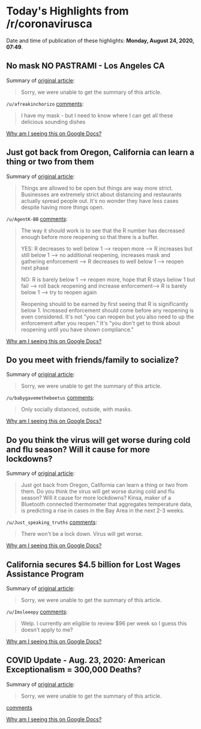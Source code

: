 # Today's Highlights from /r/coronavirusca

Date and time of publication of these highlights: **Monday, August 24, 2020, 07:49**.

## No mask NO PASTRAMI - Los Angeles CA

Summary of [original article](https://i.redd.it/jdkka05assi51.jpg):

> Sorry, we were unable to get the summary of this article.

`/u/afreakinchorizo` [comments](https://www.reddit.com/r/CoronavirusCA/comments/if8oow/no_mask_no_pastrami_los_angeles_ca/):

> I have my mask - but I need to know where I can get all these delicious sounding dishes

[Why am I seeing this on Google Docs?](https://docs.google.com/document/d/1Dc6We63vOXIZsc0op-Bt4abqkYjXzOigalQqFxmvvbM/edit?usp=sharing)

## Just got back from Oregon, California can learn a thing or two from them

Summary of [original article](https://www.reddit.com/r/CoronavirusCA/comments/ifgeta/just_got_back_from_oregon_california_can_learn_a/):

> Things are allowed to be open but things are way more strict. Businesses are extremely strict about distancing and restaurants actually spread people out. It's no wonder they have less cases despite having more things open.

`/u/AgentK-BB` [comments](https://www.reddit.com/r/CoronavirusCA/comments/ifgeta/just_got_back_from_oregon_california_can_learn_a/):

> The way it should work is to see that the R number has decreased enough before more reopening so that there is a buffer.
> 
> YES: R decreases to well below 1 --> reopen more --> R increases but still below 1 --> no additional reopening, increases mask and gathering enforcement --> R decreases to well below 1 --> reopen next phase
> 
> NO: R is barely below 1 --> reopen more, hope that R stays below 1 but fail --> roll back reopening and increase enforcement--> R is barely below 1 --> try to reopen again
> 
> Reopening should to be earned by first seeing that R is significantly below 1. Increased enforcement should come before any reopening is even considered. It's not "you can reopen but you also need to up the enforcement after you reopen." It's "you don't get to think about reopening until you have shown compliance."

[Why am I seeing this on Google Docs?](https://docs.google.com/document/d/1Dc6We63vOXIZsc0op-Bt4abqkYjXzOigalQqFxmvvbM/edit?usp=sharing)

## Do you meet with friends/family to socialize?

Summary of [original article](https://www.reddit.com/r/CoronavirusCA/comments/if6yb6/do_you_meet_with_friendsfamily_to_socialize/):

> Sorry, we were unable to get the summary of this article.

`/u/babygavemethebeetus` [comments](https://www.reddit.com/r/CoronavirusCA/comments/if6yb6/do_you_meet_with_friendsfamily_to_socialize/):

> Only socially distanced, outside, with masks.

[Why am I seeing this on Google Docs?](https://docs.google.com/document/d/1Dc6We63vOXIZsc0op-Bt4abqkYjXzOigalQqFxmvvbM/edit?usp=sharing)

## Do you think the virus will get worse during cold and flu season? Will it cause for more lockdowns?

Summary of [original article](https://www.reddit.com/r/CoronavirusCA/comments/ifdy05/do_you_think_the_virus_will_get_worse_during_cold/):

> Just got back from Oregon, California can learn a thing or two from them. Do you think the virus will get worse during cold and flu season? Will it cause for more lockdowns? Kinsa, maker of a Bluetooth connected thermometer that aggregates temperature data, is predicting a rise in cases in the Bay Area in the next 2-3 weeks.

`/u/Just_speaking_truths` [comments](https://www.reddit.com/r/CoronavirusCA/comments/ifdy05/do_you_think_the_virus_will_get_worse_during_cold/):

> There won't be a lock down. Virus will get worse.

[Why am I seeing this on Google Docs?](https://docs.google.com/document/d/1Dc6We63vOXIZsc0op-Bt4abqkYjXzOigalQqFxmvvbM/edit?usp=sharing)

## California secures $4.5 billion for Lost Wages Assistance Program

Summary of [original article](https://www.reddit.com/r/CoronavirusCA/comments/ienp16/california_secures_45_billion_for_lost_wages/):

> Sorry, we were unable to get the summary of this article.

`/u/Imsleeepy` [comments](https://www.reddit.com/r/CoronavirusCA/comments/ienp16/california_secures_45_billion_for_lost_wages/):

> Welp. I currently am eligible to review $96 per week so I guess this doesn’t apply to me?

[Why am I seeing this on Google Docs?](https://docs.google.com/document/d/1Dc6We63vOXIZsc0op-Bt4abqkYjXzOigalQqFxmvvbM/edit?usp=sharing)

## COVID Update - Aug. 23, 2020: American Exceptionalism = 300,000 Deaths?

Summary of [original article](/r/LosAngeles/comments/if9edg/covid_update_aug_23_2020_american_exceptionalism/):

> Sorry, we were unable to get the summary of this article.

[comments](https://www.reddit.com/r/CoronavirusCA/comments/if9ejy/covid_update_aug_23_2020_american_exceptionalism/)

[Why am I seeing this on Google Docs?](https://docs.google.com/document/d/1Dc6We63vOXIZsc0op-Bt4abqkYjXzOigalQqFxmvvbM/edit?usp=sharing)


